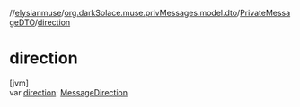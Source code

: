 //[elysianmuse](../../../index.md)/[org.darkSolace.muse.privMessages.model.dto](../index.md)/[PrivateMessageDTO](index.md)/[direction](direction.md)

# direction

[jvm]\
var [direction](direction.md): [MessageDirection](../../org.darkSolace.muse.privMessages.model/-message-direction/index.md)
